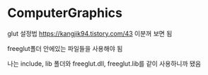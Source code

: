 # ComputerGraphics

glut 설정법
https://kangjik94.tistory.com/43
이분꺼 보면 됨

freeglut폴더 안에있는 파일들을 사용해야 됨

나는 include, lib 폴더와
freeglut.dll, freeglut.lib를 같이 사용하니까 됐음
